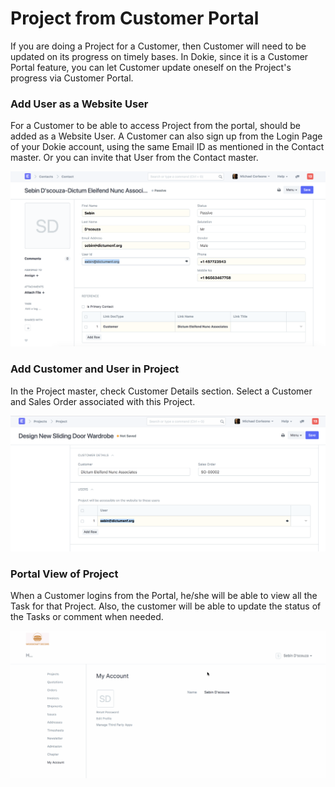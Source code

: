 <!-- add-breadcrumbs -->
# Project from Customer Portal

If you are doing a Project for a Customer, then Customer will need to be updated on its progress on timely bases. In Dokie, since it is a Customer Portal feature, you can let Customer update oneself on the Project's progress via Customer Portal.

### Add User as a Website User

For a Customer to be able to access Project from the portal, should be added as a Website User. A Customer can also sign up from the Login Page of your Dokie account, using the same Email ID as mentioned in the Contact master. Or you can invite that User from the Contact master.

<img class="screenshot" alt="Customer in Project" src="./assets/project-portal-2.png">

### Add Customer and User in Project

In the Project master, check Customer Details section. Select a Customer and Sales Order associated with this Project.

<img class="screenshot" alt="Customer in Project" src="./assets/project-portal-user.png">

### Portal View of Project

When a Customer logins from the Portal, he/she will be able to view all the Task for that Project. Also, the customer will be able to update the status of the Tasks or comment when needed.

<img class="screenshot" alt="Customer in Project" src="./assets/project-portal.gif">